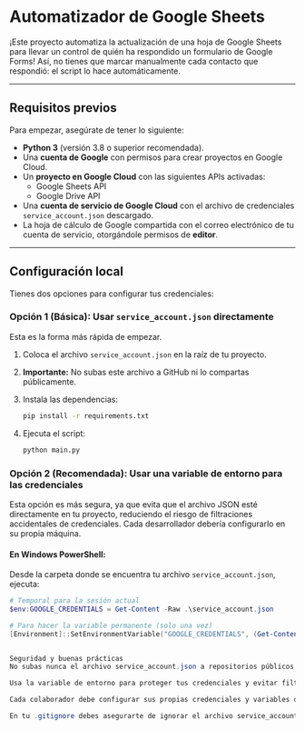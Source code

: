 # Automatizador de Google Sheets

¡Este proyecto automatiza la actualización de una hoja de Google Sheets para llevar un control de quién ha respondido un formulario de Google Forms! Así, no tienes que marcar manualmente cada contacto que respondió: el script lo hace automáticamente.

---

## Requisitos previos

Para empezar, asegúrate de tener lo siguiente:

- **Python 3** (versión 3.8 o superior recomendada).  
- Una **cuenta de Google** con permisos para crear proyectos en Google Cloud.  
- Un **proyecto en Google Cloud** con las siguientes APIs activadas:  
  - Google Sheets API  
  - Google Drive API  
- Una **cuenta de servicio de Google Cloud** con el archivo de credenciales `service_account.json` descargado.  
- La hoja de cálculo de Google compartida con el correo electrónico de tu cuenta de servicio, otorgándole permisos de **editor**.

---

## Configuración local

Tienes dos opciones para configurar tus credenciales:

### Opción 1 (Básica): Usar `service_account.json` directamente

Esta es la forma más rápida de empezar.

1. Coloca el archivo `service_account.json` en la raíz de tu proyecto.  
2. **Importante:** No subas este archivo a GitHub ni lo compartas públicamente.  
3. Instala las dependencias:

    ```bash
    pip install -r requirements.txt
    ```

4. Ejecuta el script:

    ```bash
    python main.py
    ```

### Opción 2 (Recomendada): Usar una variable de entorno para las credenciales

Esta opción es más segura, ya que evita que el archivo JSON esté directamente en tu proyecto, reduciendo el riesgo de filtraciones accidentales de credenciales. Cada desarrollador debería configurarlo en su propia máquina.

#### En Windows PowerShell:

Desde la carpeta donde se encuentra tu archivo `service_account.json`, ejecuta:

```powershell
# Temporal para la sesión actual
$env:GOOGLE_CREDENTIALS = Get-Content -Raw .\service_account.json

# Para hacer la variable permanente (solo una vez)
[Environment]::SetEnvironmentVariable("GOOGLE_CREDENTIALS", (Get-Content -Raw .\service_account.json), "User")


Seguridad y buenas prácticas
No subas nunca el archivo service_account.json a repositorios públicos.

Usa la variable de entorno para proteger tus credenciales y evitar filtraciones.

Cada colaborador debe configurar sus propias credenciales y variables de entorno localmente.

En tu .gitignore debes asegurarte de ignorar el archivo service_account.json para evitar subirlo accidentalmente.
